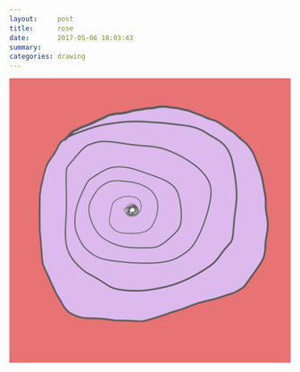 ```yaml
---
layout:     post
title:      rose
date:       2017-05-06 18:03:43
summary:    
categories: drawing
---
```

![rose](/images/diary/rose.png ".")

